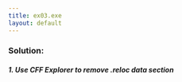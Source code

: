 ```yaml
---
title: ex03.exe
layout: default
---
```

### Solution:

##### 1. Use CFF Explorer to remove .reloc data section
